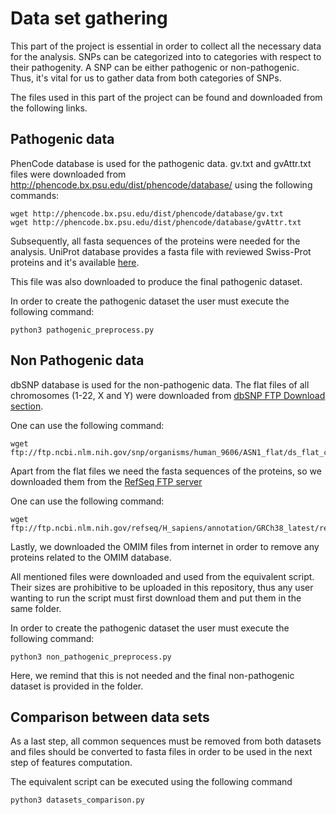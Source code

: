 # Data set gathering

This part of the project is essential in order to collect all the necessary data for the analysis.
SNPs can be categorized into to categories with respect to their pathogenity. A SNP can be either pathogenic or non-pathogenic.  
Thus, it's vital for us to gather data from both categories of SNPs.

The files used in this part of the project can be found and downloaded from the following links.

## Pathogenic data

PhenCode database is used for the pathogenic data.
gv.txt and gvAttr.txt files were downloaded from http://phencode.bx.psu.edu/dist/phencode/database/
using the following commands:
```
wget http://phencode.bx.psu.edu/dist/phencode/database/gv.txt
wget http://phencode.bx.psu.edu/dist/phencode/database/gvAttr.txt 
```
Subsequently, all fasta sequences of the proteins were needed for the analysis.
UniProt database provides a fasta file with reviewed Swiss-Prot proteins and it's available 
[here](https://www.uniprot.org/downloads).

This file was also downloaded to produce the final pathogenic dataset. 

In order to create the pathogenic dataset the user must execute the following command:
```
python3 pathogenic_preprocess.py
```

## Non Pathogenic data

dbSNP database is used for the non-pathogenic data.
The flat files of all chromosomes (1-22, X and Y) were downloaded from 
[dbSNP FTP Download section](https://ftp.ncbi.nih.gov/snp/organisms/human_9606_b151_GRCh38p7/ASN1_flat/).

One can use the following command:
```
wget ftp://ftp.ncbi.nlm.nih.gov/snp/organisms/human_9606/ASN1_flat/ds_flat_ch<chromosome#>.flat.gz
```
Apart from the flat files we need the fasta sequences of the proteins, so we downloaded them from
the [RefSeq FTP server](ftp://ftp.ncbi.nlm.nih.gov/refseq/H_sapiens/annotation/GRCh38_latest/refseq_identifiers/GRCh38_latest_protein.faa.gz)

One can use the following command:
```
wget ftp://ftp.ncbi.nlm.nih.gov/refseq/H_sapiens/annotation/GRCh38_latest/refseq_identifiers/GRCh38_latest_protein.faa.gz 
```

Lastly, we downloaded the OMIM files from internet in order to remove any proteins related to the OMIM database.

All mentioned files were downloaded and used from the equivalent script.
Their sizes are prohibitive to be uploaded in this repository, thus any user wanting to 
run the script must first download them and put them in the same folder.

In order to create the pathogenic dataset the user must execute the following command:
```
python3 non_pathogenic_preprocess.py
```

Here, we remind that this is not needed and the final non-pathogenic dataset is provided in the folder.


## Comparison between data sets

As a last step, all common sequences must be removed from both datasets and files should be converted to fasta files in 
order to be used in the next step of features computation.

The equivalent script can be executed using the following command 
```
python3 datasets_comparison.py
```
